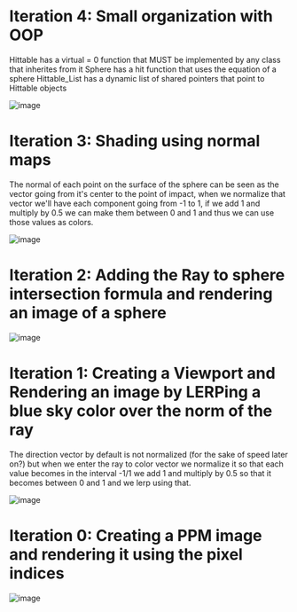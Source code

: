 # Iteration 4: Small organization with OOP
Hittable has a virtual = 0 function that MUST be implemented by any class that inherites from it
Sphere has a hit function that uses the equation of a sphere
Hittable_List has a dynamic list of shared pointers that point to Hittable objects

![image](https://github.com/user-attachments/assets/0ecfcb0e-76ac-4af6-86b0-47ebc8da8343)



# Iteration 3: Shading using normal maps
The normal of each point on the surface of the sphere can be seen as the vector going from it's center to the point of impact, when we normalize that vector we'll have each component going from -1 to 1, if we add 1 and multiply by 0.5 we can make them between 0 and 1 and thus we can use those values as colors.

![image](https://github.com/user-attachments/assets/abc4f6fe-c83b-4ef7-aac7-894f20940bdc)
# Iteration 2: Adding the Ray to sphere intersection formula and rendering an image of a sphere

![image](https://github.com/user-attachments/assets/2f57aa34-599b-4aca-bfb1-02578349d4e7)
# Iteration 1: Creating a Viewport and Rendering an image by LERPing a blue sky color over the norm of the ray
The direction vector by default is not normalized (for the sake of speed later on?) but when we enter the ray to color vector we normalize it so that each value becomes in the interval -1/1 we add 1 and multiply by 0.5 so that it becomes between 0 and 1 and we lerp using that.

![image](https://github.com/user-attachments/assets/821746f0-c317-47dc-99fb-4a2df1d068d3)
# Iteration 0: Creating a PPM image and rendering it using the pixel indices
![image](https://github.com/user-attachments/assets/86748ea9-0071-4eeb-bb2e-72c4f209500a)
